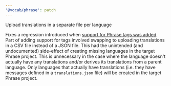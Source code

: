```yaml
---
'@vocab/phrase': patch
---
```


Upload translations in a separate file per language

Fixes a regression introduced when [support for Phrase tags was added][phrase tags pr].
Part of adding support for tags involved swapping to uploading translations in a CSV file instead of a JSON file.
This had the unintended (and undocumented) side-effect of creating missing languages in the target Phrase project.
This is unnecessary in the case where the language doesn't actually have any translations and/or derives its translations from a parent language.
Only languages that actually have translations (i.e. they have messages defined in a `translations.json` file) will be created in the target Phrase project.

[phrase tags pr]: https://github.com/seek-oss/vocab/pull/101
